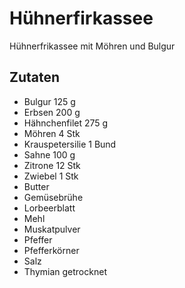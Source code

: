 # Hühnerfirkassee

Hühnerfrikassee mit Möhren und Bulgur

## Zutaten

- Bulgur 125 g
- Erbsen 200 g
- Hähnchenfilet 275 g
- Möhren 4 Stk
- Krauspetersilie 1 Bund
- Sahne 100 g
- Zitrone 12 Stk
- Zwiebel 1 Stk
- Butter
- Gemüsebrühe
- Lorbeerblatt
- Mehl
- Muskatpulver
- Pfeffer
- Pfefferkörner
- Salz
- Thymian getrocknet